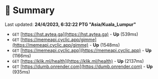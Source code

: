 # 📖 Summary
Last updated: **24/4/2023, 6:32:22 PTG "Asia/Kuala_Lumpur"**

- `GET` [https://hst.aytea.ga](https://hst.aytea.ga) - **Up** (539ms)
- `GET` [https://memeapi.cyclic.app/gimme](https://memeapi.cyclic.app/gimme) - **Up** (1548ms)
- `GET` [https://memeapi.cyclic.app](https://memeapi.cyclic.app) - **Up** (1166ms)
- `GET` [https://klik.ml/health](https://klik.ml/health) - **Up** (2137ms)
- `GET` [https://dumb.onrender.com](https://dumb.onrender.com) - **Up** (935ms)
